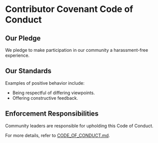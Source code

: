 
# Contributor Covenant Code of Conduct

## Our Pledge
We pledge to make participation in our community a harassment-free experience.

## Our Standards
Examples of positive behavior include:
- Being respectful of differing viewpoints.
- Offering constructive feedback.

## Enforcement Responsibilities
Community leaders are responsible for upholding this Code of Conduct.

For more details, refer to [CODE_OF_CONDUCT.md](https://github.com/aptiqs-docs/CODE_OF_CONDUCT).
